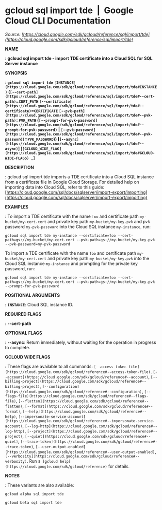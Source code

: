 # gcloud sql import tde  |  Google Cloud CLI Documentation

*Source: [https://cloud.google.com/sdk/gcloud/reference/sql/import/tde](https://cloud.google.com/sdk/gcloud/reference/sql/import/tde)*

**NAME**

: **gcloud sql import tde - import TDE certificate into a Cloud SQL for SQL Server instance**

**SYNOPSIS**

: **`gcloud sql import tde` `[INSTANCE](https://cloud.google.com/sdk/gcloud/reference/sql/import/tde#INSTANCE)` (`[--cert-path](https://cloud.google.com/sdk/gcloud/reference/sql/import/tde#--cert-path)`=`CERT_PATH` `[--certificate](https://cloud.google.com/sdk/gcloud/reference/sql/import/tde#--certificate)`=`CERTIFICATE` `[--pvk-path](https://cloud.google.com/sdk/gcloud/reference/sql/import/tde#--pvk-path)`=`PVK_PATH` (`[--prompt-for-pvk-password](https://cloud.google.com/sdk/gcloud/reference/sql/import/tde#--prompt-for-pvk-password)` | `[--pvk-password](https://cloud.google.com/sdk/gcloud/reference/sql/import/tde#--pvk-password)`=`PVK_PASSWORD`)) [`[--async](https://cloud.google.com/sdk/gcloud/reference/sql/import/tde#--async)`] [`[GCLOUD_WIDE_FLAG](https://cloud.google.com/sdk/gcloud/reference/sql/import/tde#GCLOUD-WIDE-FLAGS) …`]**

**DESCRIPTION**

: gcloud sql import tde imports a TDE certificate into a Cloud SQL instance from a
certificate file in Google Cloud Storage.
For detailed help on importing data into Cloud SQL, refer to this guide: [https://cloud.google.com/sql/docs/sqlserver/import-export/importing](https://cloud.google.com/sql/docs/sqlserver/import-export/importing)

**EXAMPLES**

: To import a TDE certificate with the name `foo` and certificate path
`my-bucket/my-cert.cert` and private key path
`my-bucket/my-key.pvk` and pvk password `my-pvk-password`
into the Cloud SQL instance `my-instance`, run:

```
gcloud sql import tde my-instance --certificate=foo --cert-path=gs://my-bucket/my-cert.cert --pvk-path=gs://my-bucket/my-key.pvk --pvk-password=my-pvk-password
```

To import a TDE certificate with the name `foo` and certificate path
`my-bucket/my-cert.cert` and private key path
`my-bucket/my-key.pvk` into the Cloud SQL instance
`my-instance` and prompting for the private key password, run:

```
gcloud sql import tde my-instance --certificate=foo --cert-path=gs://my-bucket/my-cert.cert --pvk-path=gs://my-bucket/my-key.pvk --prompt-for-pvk-password
```

**POSITIONAL ARGUMENTS**

: **`INSTANCE`**:
Cloud SQL instance ID.

**REQUIRED FLAGS**

: **--cert-path**

**OPTIONAL FLAGS**

: **--async**:
Return immediately, without waiting for the operation in progress to complete.

**GCLOUD WIDE FLAGS**

: These flags are available to all commands: `[--access-token-file](https://cloud.google.com/sdk/gcloud/reference#--access-token-file)`,
`[--account](https://cloud.google.com/sdk/gcloud/reference#--account)`, `[--billing-project](https://cloud.google.com/sdk/gcloud/reference#--billing-project)`,
`[--configuration](https://cloud.google.com/sdk/gcloud/reference#--configuration)`,
`[--flags-file](https://cloud.google.com/sdk/gcloud/reference#--flags-file)`,
`[--flatten](https://cloud.google.com/sdk/gcloud/reference#--flatten)`, `[--format](https://cloud.google.com/sdk/gcloud/reference#--format)`, `[--help](https://cloud.google.com/sdk/gcloud/reference#--help)`, `[--impersonate-service-account](https://cloud.google.com/sdk/gcloud/reference#--impersonate-service-account)`,
`[--log-http](https://cloud.google.com/sdk/gcloud/reference#--log-http)`,
`[--project](https://cloud.google.com/sdk/gcloud/reference#--project)`, `[--quiet](https://cloud.google.com/sdk/gcloud/reference#--quiet)`, `[--trace-token](https://cloud.google.com/sdk/gcloud/reference#--trace-token)`, `[--user-output-enabled](https://cloud.google.com/sdk/gcloud/reference#--user-output-enabled)`,
`[--verbosity](https://cloud.google.com/sdk/gcloud/reference#--verbosity)`.
Run `$ [gcloud help](https://cloud.google.com/sdk/gcloud/reference)` for details.

**NOTES**

: These variants are also available:

```
gcloud alpha sql import tde
```

```
gcloud beta sql import tde
```